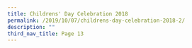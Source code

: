 ```yaml
---
title: Childrens' Day Celebration 2018
permalink: /2019/10/07/childrens-day-celebration-2018-2/
description: ""
third_nav_title: Page 13
---
```

